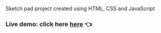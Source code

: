 Sketch pad project created using HTML, CSS and JavaScript

<h3>
Live demo: click here <a href="https://jonathan653.github.io/etch-a-sketch/">here</a> 👈
</h3>